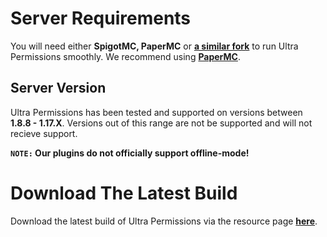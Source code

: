 # Server Requirements
You will need either **SpigotMC, PaperMC** or [**a similar fork**](https://github.com/SpiritenHasArrived/MC/blob/main/Server_Side/server_jars.md#bukkit--a-z) to run Ultra Permissions smoothly. We recommend using **[PaperMC](https://papermc.io/downloads)**.
<br>

## Server Version
Ultra Permissions has been tested and supported on versions between **1.8.8 - 1.17.X**. Versions out of this range are not be supported and will not recieve support.
<br>

**``NOTE:`` Our plugins do not officially support offline-mode!**
<br>

# Download The Latest Build
Download the latest build of Ultra Permissions via the resource page [**here**](https://www.spigotmc.org/resources/ultra-permissions.42678/).